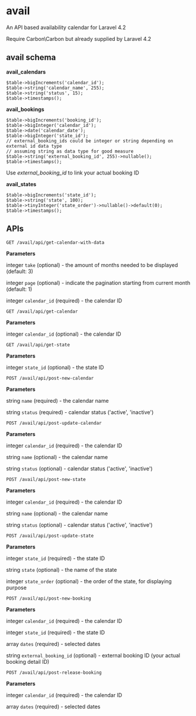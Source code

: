 # avail
An API based availability calendar for Laravel 4.2

Require Carbon\Carbon but already supplied by Laravel 4.2

## avail schema
**__avail_calendars__**
```
$table->bigIncrements('calendar_id');
$table->string('calendar_name', 255);
$table->string('status', 15);
$table->timestamps();
```

**__avail_bookings__**
```
$table->bigIncrements('booking_id');
$table->bigInteger('calendar_id');
$table->date('calendar_date');
$table->bigInteger('state_id');
// external_booking_ids could be integer or string depending on external id data type
// assuming string as data type for good measure
$table->string('external_booking_id', 255)->nullable();
$table->timestamps();
```
Use *external_booking_id* to link your actual booking ID

**__avail_states__**
```
$table->bigIncrements('state_id');
$table->string('state', 100);
$table->tinyInteger('state_order')->nullable()->default(0);
$table->timestamps();
```

## APIs
`GET /avail/api/get-calendar-with-data`

**Parameters**

integer    `take`         (optional)    - the amount of months needed to be displayed (default: 3)

integer    `page`         (optional)    - indicate the pagination starting from current month (default: 1)

integer    `calendar_id`  (required)    - the calendar ID

`GET /avail/api/get-calendar`

**Parameters**

integer    `calendar_id`  (optional)    - the calendar ID

`GET /avail/api/get-state`

**Parameters**

integer    `state_id`        (optional)    - the state ID

`POST /avail/api/post-new-calendar`

**Parameters**

string    `name`         (required)    - the calendar name

string    `status`       (required)    - calendar status ('active', 'inactive')

`POST /avail/api/post-update-calendar`

**Parameters**

integer   `calendar_id`  (required)    - the calendar ID

string    `name`         (optional)    - the calendar name

string    `status`       (optional)    - calendar status ('active', 'inactive')

`POST /avail/api/post-new-state`

**Parameters**

integer   `calendar_id`  (required)    - the calendar ID

string    `name`         (optional)    - the calendar name

string    `status`       (optional)    - calendar status ('active', 'inactive')

`POST /avail/api/post-update-state`

**Parameters**

integer   `state_id`     (required)    - the state ID

string    `state`        (optional)    - the name of the state

integer   `state_order`  (optional)    - the order of the state, for displaying purpose

`POST /avail/api/post-new-booking`

**Parameters**

integer   `calendar_id`           (required)    - the calendar ID

integer   `state_id`              (required)    - the state ID

array     `dates`                 (required)    - selected dates

string    `external_booking_id`   (optional)    - external booking ID (your actual booking detail ID)


`POST /avail/api/post-release-booking`

**Parameters**

integer `calendar_id`      (required)    - the calendar ID

array   `dates`            (required)    - selected dates
